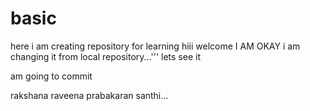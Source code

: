 # basic
here i am creating repository for learning
hiii
welcome
I AM OKAY 
i am changing it from local repository...'''
lets see it

am going to commit


rakshana raveena
prabakaran
santhi...